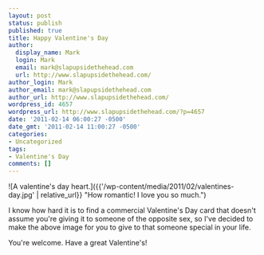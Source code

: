```yaml
---
layout: post
status: publish
published: true
title: Happy Valentine's Day
author:
  display_name: Mark
  login: Mark
  email: mark@slapupsidethehead.com
  url: http://www.slapupsidethehead.com/
author_login: Mark
author_email: mark@slapupsidethehead.com
author_url: http://www.slapupsidethehead.com/
wordpress_id: 4657
wordpress_url: http://www.slapupsidethehead.com/?p=4657
date: '2011-02-14 06:00:27 -0500'
date_gmt: '2011-02-14 11:00:27 -0500'
categories:
- Uncategorized
tags:
- Valentine's Day
comments: []
---
```

![A valentine's day heart.]({{'/wp-content/media/2011/02/valentines-day.jpg' | relative_url}} "How romantic! I love you so much.")

I know how hard it is to find a commercial Valentine's Day card that doesn't assume you're giving it to someone of the opposite sex, so I've decided to make the above image for you to give to that someone special in your life.

You're welcome. Have a great Valentine's!

